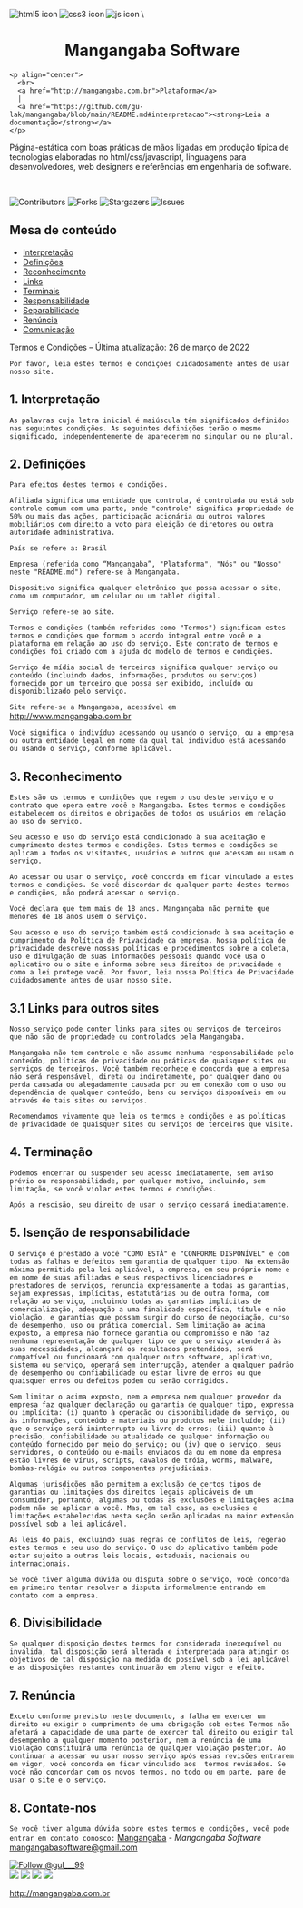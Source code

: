 <head>
<p align="left">
<img align="left" src="https://github.com/gu-lak/mangangaba/tree/main/docs/general/graphics/html.png" alt="html5 icon"/>
<img align="left" src="https://github.com/gu-lak/mangangaba/tree/main/docs/general/graphics/css.png" alt="css3 icon"/>
<img align="left" src="https://github.com/gu-lak/mangangaba/tree/main/docs/general/graphics/javascript.png" alt="js icon"/>
</p>
<head/>

\\
  <h1 align="center">Mangangaba Software</h1>
  
<body>

    <p align="center">
      <br>
      <a href="http://mangangaba.com.br">Plataforma</a>
      |
      <a href="https://github.com/gu-lak/mangangaba/blob/main/README.md#interpretacao"><strong>Leia a documentação</strong></a>
    </p>

Página-estática com boas práticas de mãos ligadas em produção típica de tecnologias elaboradas no html/css/javascript, linguagens para desenvolvedores, web
designers e referências em engenharia de software.

</br>

![Contributors](https://img.shields.io/github/contributors/gu-lak/mangangaba?color=dark-green) ![Forks](https://img.shields.io/github/forks/gu-lak/mangangaba?style=social) ![Stargazers](https://img.shields.io/github/stars/gu-lak/mangangaba?style=social) ![Issues](https://img.shields.io/github/issues/gu-lak/mangangaba)

## Mesa de conteúdo

* [Interpretação](#1-mesa-de-conteudo)
* [Definições](#2-definições)
* [Reconhecimento](#3-reconhecimento)
* [Links](#31-links-para-outros-sites)
* [Terminais](#4-terminação)
* [Responsabilidade](#5-isenção-de-responsabilidade)
* [Separabilidade](#6-divisibilidade)
* [Renúncia](#7-renúncia)
* [Comunicação](#8-contate-nos)
    
Termos e Condições – Última atualização: 26 de março de 2022

`Por favor, leia estes termos e condições cuidadosamente antes de usar nosso site.`

## 1. Interpretação
    
`As palavras cuja letra inicial é maiúscula têm significados definidos nas seguintes condições. As seguintes definições terão o mesmo significado,
independentemente de aparecerem no singular ou no plural.`

## 2. Definições
    
`Para efeitos destes termos e condições.`

`Afiliada significa uma entidade que controla, é controlada ou está sob controle comum com uma parte, onde "controle" significa propriedade de 50% ou mais
das ações, participação acionária ou outros valores mobiliários com direito a voto para eleição de diretores ou outra autoridade administrativa.`

`País se refere a: Brasil`

`Empresa (referida como “Mangangaba”, "Plataforma", "Nós" ou "Nosso" neste "README.md") refere-se à Mangangaba.`

`Dispositivo significa qualquer eletrônico que possa acessar o site, como um computador, um celular ou um tablet digital.`

`Serviço refere-se ao site.`

`Termos e condições (também referidos como "Termos") significam estes termos e condições que formam o acordo integral entre você e a plataforma em relação
ao uso do serviço. Este contrato de termos e condições foi criado com a ajuda do modelo de termos e condições.`

`Serviço de mídia social de terceiros significa qualquer serviço ou conteúdo (incluindo dados, informações, produtos ou serviços) fornecido por um terceiro
que possa ser exibido, incluído ou disponibilizado pelo serviço.`

`Site refere-se a Mangangaba, acessível em` http://www.mangangaba.com.br

`Você significa o indivíduo acessando ou usando o serviço, ou a empresa ou outra entidade legal em nome da qual tal indivíduo está acessando ou usando o
serviço, conforme aplicável.`

## 3. Reconhecimento
    
`Estes são os termos e condições que regem o uso deste serviço e o contrato que opera entre você e Mangangaba. Estes termos e condições estabelecem os
direitos e obrigações de todos os usuários em relação ao uso do serviço.`

`Seu acesso e uso do serviço está condicionado à sua aceitação e cumprimento destes termos e condições. Estes termos e condições se aplicam a todos os
visitantes, usuários e outros que acessam ou usam o serviço.`

`Ao acessar ou usar o serviço, você concorda em ficar vinculado a estes termos e condições. Se você discordar de qualquer parte destes termos e condições,
não poderá acessar o serviço.`

`Você declara que tem mais de 18 anos. Mangangaba não permite que menores de 18 anos usem o serviço.`

`Seu acesso e uso do serviço também está condicionado à sua aceitação e cumprimento da Política de Privacidade da empresa. Nossa política de privacidade
descreve nossas políticas e procedimentos sobre a coleta, uso e divulgação de suas informações pessoais quando você usa o aplicativo ou o site e informa
sobre seus direitos de privacidade e como a lei protege você. Por favor, leia nossa Política de Privacidade cuidadosamente antes de usar nosso site.`

## 3.1 Links para outros sites
`Nosso serviço pode conter links para sites ou serviços de terceiros que não são de propriedade ou controlados pela Mangangaba.`

`Mangangaba não tem controle e não assume nenhuma responsabilidade pelo conteúdo, políticas de privacidade ou práticas de quaisquer sites ou serviços de
terceiros. Você também reconhece e concorda que a empresa não será responsável, direta ou indiretamente, por qualquer dano ou perda causada ou alegadamente
causada por ou em conexão com o uso ou dependência de qualquer conteúdo, bens ou serviços disponíveis em ou através de tais sites ou serviços.`

`Recomendamos vivamente que leia os termos e condições e as políticas de privacidade de quaisquer sites ou serviços de terceiros que visite.`

## 4. Terminação
`Podemos encerrar ou suspender seu acesso imediatamente, sem aviso prévio ou responsabilidade, por qualquer motivo, incluindo, sem limitação, se você
violar estes termos e condições.`

`Após a rescisão, seu direito de usar o serviço cessará imediatamente.`

## 5. Isenção de responsabilidade

`O serviço é prestado a você "COMO ESTÁ" e "CONFORME DISPONÍVEL" e com todas as falhas e defeitos sem garantia de qualquer tipo. Na extensão máxima
permitida pela lei aplicável, a empresa, em seu próprio nome e em nome de suas afiliadas e seus respectivos licenciadores e prestadores de serviços,
renuncia expressamente a todas as garantias, sejam expressas, implícitas, estatutárias ou de outra forma, com relação ao serviço, incluindo todas as
garantias implícitas de comercialização, adequação a uma finalidade específica, título e não violação, e garantias que possam surgir do curso de
negociação, curso de desempenho, uso ou prática comercial. Sem limitação ao acima exposto, a empresa não fornece garantia ou compromisso e não faz nenhuma
representação de qualquer tipo de que o serviço atenderá às suas necessidades, alcançará os resultados pretendidos, será compatível ou funcionará com
qualquer outro software, aplicativo, sistema ou serviço, operará sem interrupção, atender a qualquer padrão de desempenho ou confiabilidade ou estar livre
de erros ou que quaisquer erros ou defeitos podem ou serão corrigidos.`

`Sem limitar o acima exposto, nem a empresa nem qualquer provedor da empresa faz qualquer declaração ou garantia de qualquer tipo, expressa ou implícita:
(i) quanto à operação ou disponibilidade do serviço, ou às informações, conteúdo e materiais ou produtos nele incluído; (ii) que o serviço será
ininterrupto ou livre de erros; (iii) quanto à precisão, confiabilidade ou atualidade de qualquer informação ou conteúdo fornecido por meio do serviço; ou
(iv) que o serviço, seus servidores, o conteúdo ou e-mails enviados da ou em nome da empresa estão livres de vírus, scripts, cavalos de tróia, worms,
malware, bombas-relógio ou outros componentes prejudiciais.`

`Algumas jurisdições não permitem a exclusão de certos tipos de garantias ou limitações dos direitos legais aplicáveis de um consumidor, portanto, algumas
ou todas as exclusões e limitações acima podem não se aplicar a você. Mas, em tal caso, as exclusões e limitações estabelecidas nesta seção serão aplicadas
na maior extensão possível sob a lei aplicável.`

`As leis do país, excluindo suas regras de conflitos de leis, regerão estes termos e seu uso do serviço. O uso do aplicativo também pode estar sujeito a
outras leis locais, estaduais, nacionais ou internacionais.`

`Se você tiver alguma dúvida ou disputa sobre o serviço, você concorda em primeiro tentar resolver a disputa informalmente entrando em contato com a
empresa.`

## 6. Divisibilidade
`Se qualquer disposição destes termos for considerada inexequível ou inválida, tal disposição será alterada e interpretada para atingir os objetivos de tal
disposição na medida do possível sob a lei aplicável e as disposições restantes continuarão em pleno vigor e efeito.`

## 7. Renúncia
`Exceto conforme previsto neste documento, a falha em exercer um direito ou exigir o cumprimento de uma obrigação sob estes Termos não afetará a capacidade
de uma parte de exercer tal direito ou exigir tal desempenho a qualquer momento posterior, nem a renúncia de uma violação constituirá uma renúncia de
qualquer violação posterior. Ao continuar a acessar ou usar nosso serviço após essas revisões entrarem em vigor, você concorda em ficar vinculado aos 
termos revisados. Se você não concordar com os novos termos, no todo ou em parte, pare de usar o site e o serviço.`

## 8. Contate-nos
    
`Se você tiver alguma dúvida sobre estes termos e condições, você pode entrar em contato conosco:`
[Mangangaba](https://github.com/gu-lak) - *Mangangaba Software*
mangangabasoftware@gmail.com
  
<body/>
    
  <a href="https://twitter.com/intent/follow?screen_name=gul___99">
    <img src="https://img.shields.io/twitter/follow/gul___99.svg?label=Follow%20@gul___99" alt="Follow @gul___99"/>
      <br>
      <a href="https://linkedin.com/in/igoreduardogulak">
  <img src="https://img.shields.io/badge/-Igor%20Eduardo%20%20Gulak-0077B5?style=flat&logo=Linkedin&logoColor=white"/></a>

<a href="mailto:gulak@alunos.utfpr.edu.br">
  <img src="https://img.shields.io/badge/-gulak@alunos.utfpr.edu.br-D14836?style=flat&logo=Gmail&logoColor=white"/></a>
      
<a href="https://instagram.com/mngngb_">
  <img src="https://img.shields.io/badge/-@ohgulak-E4405F?style=flat&logo=Instagram&logoColor=white"/></a>

<a href="https://www.behance.net/gulak">
  <img src="https://img.shields.io/badge/-Igor%20Eduado%20Gulak-1769FF?style=flat&logo=Behance&logoColor=white"/></a>
    
http://mangangaba.com.br
